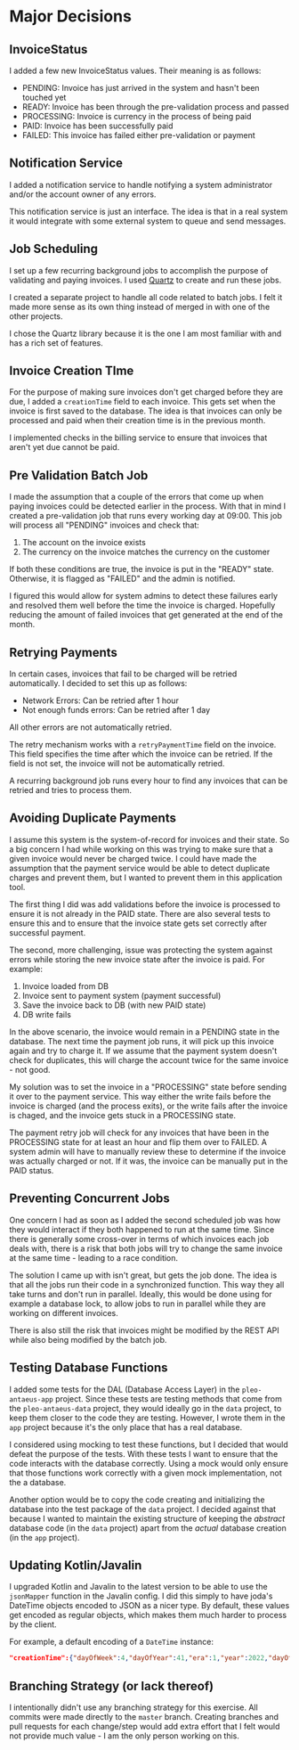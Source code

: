# Major Decisions

## InvoiceStatus
I added a few new InvoiceStatus values. Their meaning is as follows:
- PENDING: Invoice has just arrived in the system and hasn't been touched yet
- READY: Invoice has been through the pre-validation process and passed
- PROCESSING: Invoice is currency in the process of being paid
- PAID: Invoice has been successfully paid
- FAILED: This invoice has failed either pre-validation or payment

## Notification Service
I added a notification service to handle notifying a system administrator and/or the account owner of any errors.

This notification service is just an interface. The idea is that in a real system it would integrate with some external system to queue and send messages.

## Job Scheduling
I set up a few recurring background jobs to accomplish the purpose of validating and paying invoices. I used [Quartz](https://github.com/quartz-scheduler/quartz) to create and run these jobs.

I created a separate project to handle all code related to batch jobs. I felt it made more sense as its own thing instead of merged in with one of the other projects.

I chose the Quartz library because it is the one I am most familiar with and has a rich set of features.

## Invoice Creation TIme
For the purpose of making sure invoices don't get charged before they are due, I added a `creationTime` field to each invoice. This gets set when the invoice is first saved to the database. The idea is that invoices can only be processed and paid when their creation time is in the previous month.

I implemented checks in the billing service to ensure that invoices that aren't yet due cannot be paid.

## Pre Validation Batch Job
I made the assumption that a couple of the errors that come up when paying invoices could be detected earlier in the process. With that in mind I created a pre-validation job that runs every working day at 09:00. This job will process all "PENDING" invoices and check that:
1. The account on the invoice exists
2. The currency on the invoice matches the currency on the customer

If both these conditions are true, the invoice is put in the "READY" state. Otherwise, it is flagged as "FAILED" and the admin is notified.

I figured this would allow for system admins to detect these failures early and resolved them well before the time the invoice is charged. Hopefully reducing the amount of failed invoices that get generated at the end of the month.

## Retrying Payments
In certain cases, invoices that fail to be charged will be retried automatically. I decided to set this up as follows:
- Network Errors: Can be retried after 1 hour
- Not enough funds errors: Can be retried after 1 day

All other errors are not automatically retried.

The retry mechanism works with a `retryPaymentTime` field on the invoice. This field specifies the time after which the invoice can be retried. If the field is not set, the invoice will not be automatically retried.

A recurring background job runs every hour to find any invoices that can be retried and tries to process them.

## Avoiding Duplicate Payments
I assume this system is the system-of-record for invoices and their state. So a big concern I had while working on this was trying to make sure that a given invoice would never be charged twice. I could have made the assumption that the payment service would be able to detect duplicate charges and prevent them, but I wanted to prevent them in this application tool.

The first thing I did was add validations before the invoice is processed to ensure it is not already in the PAID state. There are also several tests to ensure this and to ensure that the invoice state gets set correctly after successful payment.

The second, more challenging, issue was protecting the system against errors while storing the new invoice state after the invoice is paid. For example:
1. Invoice loaded from DB
2. Invoice sent to payment system (payment successful)
3. Save the invoice back to DB (with new PAID state)
4. DB write fails

In the above scenario, the invoice would remain in a PENDING state in the database. The next time the payment job runs, it will pick up this invoice again and try to charge it. If we assume that the payment system doesn't check for duplicates, this will charge the account twice for the same invoice - not good.

My solution was to set the invoice in a "PROCESSING" state before sending it over to the payment service. This way either the write fails before the invoice is charged (and the process exits), or the write fails after the invoice is chaged, and the invoice gets stuck in a PROCESSING state.

The payment retry job will check for any invoices that have been in the PROCESSING state for at least an hour and flip them over to FAILED. A system admin will have to manually review these to determine if the invoice was actually charged or not. If it was, the invoice can be manually put in the PAID status.

## Preventing Concurrent Jobs
One concern I had as soon as I added the second scheduled job was how they would interact if they both happened to run at the same time. Since there is generally some cross-over in terms of which invoices each job deals with, there is a risk that both jobs will try to change the same invoice at the same time - leading to a race condition.

The solution I came up with isn't great, but gets the job done. The idea is that all the jobs run their code in a synchronized function. This way they all take turns and don't run in parallel. Ideally, this would be done using for example a database lock, to allow jobs to run in parallel while they are working on different invoices.

There is also still the risk that invoices might be modified by the REST API while also being modified by the batch job.

## Testing Database Functions
I added some tests for the DAL (Database Access Layer) in the `pleo-antaeus-app` project. Since these tests are testing methods that come from the `pleo-antaeus-data` project, they would ideally go in the `data` project, to keep them closer to the code they are testing. However, I wrote them in the `app` project because it's the only place that has a real database.

I considered using mocking to test these functions, but I decided that would defeat the purpose of the tests. With these tests I want to ensure that the code interacts with the database correctly. Using a mock would only ensure that those functions work correctly with a given mock implementation, not the a database.

Another option would be to copy the code creating and initializing the database into the test package of the `data` project. I decided against that because I wanted to maintain the existing structure of keeping the *abstract* database code (in the `data` project) apart from the *actual* database creation (in the `app` project).

## Updating Kotlin/Javalin
I upgraded Kotlin and Javalin to the latest version to be able to use the `jsonMapper` function in the Javalin config. I did this simply to have joda's DateTime objects encoded to JSON as a nicer type. By default, these values get encoded as regular objects, which makes them much harder to process by the client.

For example, a default encoding of a `DateTime` instance:

```json
"creationTime":{"dayOfWeek":4,"dayOfYear":41,"era":1,"year":2022,"dayOfMonth":10,"weekyear":2022,"millisOfSecond":243,"millisOfDay":80566243,"weekOfWeekyear":6,"yearOfEra":2022,"yearOfCentury":22,"centuryOfEra":20,"secondOfDay":80566,"minuteOfDay":1342,"monthOfYear":2,"hourOfDay":22,"minuteOfHour":22,"secondOfMinute":46,"zone":{"fixed":true,"id":"Etc/UTC"},"millis":1644531766243,"chronology":{"zone":{"fixed":true,"id":"Etc/UTC"}},"afterNow":false,"beforeNow":true,"equalNow":false}
```

## Branching Strategy (or lack thereof)

I intentionally didn't use any branching strategy for this exercise. All commits were made directly to the `master` branch. Creating branches and pull requests for each change/step would add extra effort that I felt would not provide much value - I am the only person working on this.

